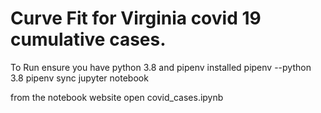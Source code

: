 # Curve Fit for Virginia covid 19 cumulative cases.
To Run
ensure you have python 3.8 and pipenv installed
pipenv --python 3.8
pipenv sync
jupyter notebook

from the notebook website open covid_cases.ipynb

